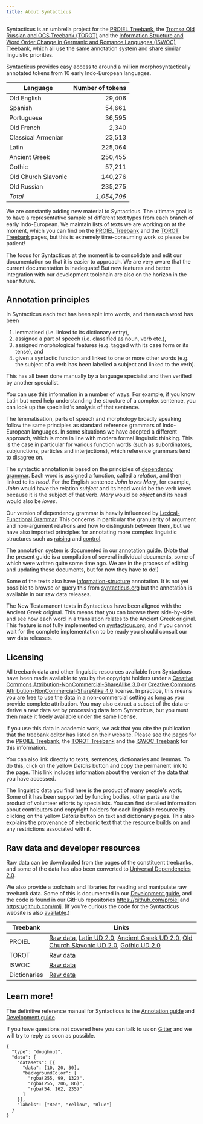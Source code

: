 ```yaml
---
title: About Syntacticus
---
```


Syntacticus is an umbrella project for the [PROIEL Treebank](/proiel/), the [Tromsø Old Russian and OCS Treebank (TOROT)](https://torottreebank.github.io/) and the [Information Structure and Word Order Change in Germanic and Romance Languages (ISWOC) Treebank](/iswoc/), which all use the same annotation system and share similar linguistic priorities.

Syntacticus provides easy access to around a million morphosyntactically annotated tokens from 10 early Indo-European languages.

<!-- In total, Syntacticus contains {{ totals.sentenceCount | number }} sentences or {{ totals.tokenCount | number }} tokens in {{ totals.languageCount | number }} languages. --> 

<!-- table class="table is-narrow">
  <thead>
    <tr>
      <th>Language</th>
      <th>Size (tokens)</th>
      <th>Size (sentences)</th>
    </tr>
  </thead>
  <tbody>
    <tr v-for="(stats, language) in statsByLanguage">
      <td>{{ language | language }}</td>
      <td>{{ stats.tokenCount | number }}</td>
      <td>{{ stats.sentenceCount | number }}</td>
    </tr>
  </tbody>
</table -->

| Language | Number of tokens |
| ---------|-----:|
| Old English | 29,406  |
| Spanish | 54,661  |
| Portuguese | 36,595  |
| Old French | 2,340  |
| Classical Armenian | 23,513  |
| Latin | 225,064  |
| Ancient Greek| 250,455  |
| Gothic | 57,211  |
| Old Church Slavonic | 140,276  |
| Old Russian | 235,275  |
| *Total* | *1,054,796* |

We are constantly adding new material to Syntacticus. The ultimate goal is to have a representative sample of different text types from each branch of early Indo-European. We maintain lists of texts we are working on at the moment, which you can find on the [PROIEL Treebank](/proiel/) and the [TOROT Treebank](https://torottreebank.github.io/) pages, but this is extremely time-consuming work so please be patient!

The focus for Syntacticus at the moment is to consolidate and edit our documentation so that it is easier to approach. We are very aware that the current documentation is inadequate! But new features and better integration with our development toolchain are also on the horizon in the near future.

## Annotation principles

In Syntacticus each text has been split into words, and then each word has been

1. lemmatised (i.e. linked to its dictionary entry),
2. assigned a part of speech (i.e. classified as noun, verb etc.),
3. assigned morphological features (e.g. tagged with its case form or its tense), and
4. given a syntactic function and linked to one or more other words (e.g. the subject of a verb has been labelled a subject and linked to the verb).

This has all been done manually by a language specialist and then verified by another specialist.

You can use this information in a number of ways. For example, if you know Latin but need help understanding the structure of a complex sentence, you can look up the specialist's analysis of that sentence.

The lemmatisation, parts of speech and morphology broadly speaking follow the same principles as standard reference grammars of Indo-European languages. In some situations we have adopted a different approach, which is more in line with modern formal linguistic thinking. This is the case in particular for various function words (such as subordinators, subjunctions, particles and interjections), which reference grammars tend to disagree on.

The syntactic annotation is based on the principles of <a href="https://en.wikipedia.org/wiki/Dependency_grammar">dependency grammar</a>. Each word is assigned a function, called a <em>relation</em>, and then linked to its <em>head</em>. For the English sentence <em>John loves Mary</em>, for example, <em>John</em> would have the relation <em>subject</em> and its head would be the verb <em>loves</em> because it is the subject of that verb. <em>Mary</em> would be <em>object</em> and its head would also be <em>loves</em>.

Our version of dependency grammar is heavily influenced by <a href="https://en.wikipedia.org/wiki/Lexical_functional_grammar">Lexical-Functional Grammar</a>. This concerns in particular the granularity of argument and non-argument relations and how to distinguish between them, but we have also imported principles for annotating more complex linguistic structures such as <a href="https://en.wikipedia.org/wiki/Raising_(linguistics)">raising</a> and <a href="https://en.wikipedia.org/wiki/Control_(linguistics)">control</a>.

The annotation system is documented in our [annotation guide](/annotation-guide/). (Note that the present guide is a compilation of several individual documents, some of which were written quite some time ago. We are in the process of editing and updating these documents, but for now they have to do!)

Some of the texts also have <a href="https://en.wikipedia.org/wiki/Information_structure">information-structure</a> annotation. It is not yet possible to browse or query this from <a href="http://syntacticus.org">syntacticus.org</a> but the annotation is available in our raw data releases.

The New Testamanent texts in Syntacticus have been aligned with the Ancient Greek original. This means that you can browse them side-by-side and see how each word in a translation relates to the Ancient Greek original. This feature is not fully implemented on <a href="http://syntacticus.org">syntacticus.org</a>, and if you cannot wait for the complete implementation to be ready you should consult our raw data releases.

## Licensing

All treebank data and other linguistic resources available from Syntacticus have been made available to you by the copyright holders under a <a href="https://creativecommons.org/licenses/by-nc-sa/3.0/">Creative Commons Attribution-NonCommercial-ShareAlike 3.0</a> or <a href="https://creativecommons.org/licenses/by-nc-sa/4.0/">Creative Commons Attribution-NonCommercial-ShareAlike 4.0</a> license. In practice, this means you are free to use the data in a non-commercial setting as long as you provide complete attribution. You may also extract a subset of the data or derive a new data set by processing data from Syntacticus, but you must then make it freely available under the same license.

If you use this data in academic work, we ask that you cite the publication that the treebank editor has listed on their website. Please see the pages for the <a href="https://proiel.github.io/">PROIEL Treebank</a>, the <a href="https://torottreebank.github.io/">TOROT Treebank</a> and the <a href="https://iswoc.github.io/">ISWOC Treebank</a> for this information.

You can also link directly to texts, sentences, dictionaries and lemmas. To do this, click on the yellow <em>Details</em> button and copy the permanent link to the page. This link includes information about the version of the data that you have accessed.

The linguistic data you find here is the product of many people's work. Some of it has been supported by funding bodies, other parts are the product of volunteer efforts by specialists. You can find detailed information about contributors and copyright holders for each linguistic resource by clicking on the yellow <em>Details</em> button on text and dictionary pages. This also explains the provenance of electronic text that the resource builds on and any restrictions associated with it.

## Raw data and developer resources

Raw data can be downloaded from the pages of the constituent treebanks, and some of the data has also been converted to <a href="https://universaldependencies.org/">Universal Dependencies 2.0</a>.

We also provide a toolchain and libraries for reading and manipulate raw treebank data. Some of this is documented in our [Development guide](/development-guide/), and the code is found in our GitHub repositories
<a href="https://github.com/proiel">https://github.com/proiel</a> and
<a href="https://github.com/mlj">https://github.com/mlj</a>. (If you're curious the code for the Syntacticus website is also <a href="https://github.com/mlj/syntacticus.org">available</a>.)

| Treebank | Links |
|----------|-------|
| PROIEL | <span class="icon"><i class="fa fa-github"></i></span><a href="https://github.com/proiel/proiel-treebank/">Raw data</a>, <a href="https://universaldependencies.org/treebanks/la_proiel/index.html">Latin UD 2.0</a>, <a href="https://universaldependencies.org/treebanks/grc_proiel/index.html">Ancient Greek UD 2.0</a>, <a href="https://universaldependencies.org/treebanks/cu/index.html">Old Church Slavonic UD 2.0</a>, <a href="https://universaldependencies.org/treebanks/got/index.html">Gothic UD 2.0</a> |
| TOROT  | <span class="icon"><i class="fa fa-github"></i></span><a href="https://github.com/torottreebank/">Raw data</a>        |
| ISWOC  | <span class="icon"><i class="fa fa-github"></i></span><a href="https://github.com/iswoc/iswoc-treebank/">Raw data</a> |
| Dictionaries | <span class="icon"><i class="fa fa-github"></i></span><a href="https://github.com/proiel/syntacticus-dictionaries/">Raw data</a> |

## Learn more!

The definitive reference manual for Syntacticus is the [Annotation guide](/annotation-guide/) and [Development guide](/development-guide/).

If you have questions not covered here you can talk to us on [Gitter](https://gitter.im/proiel/syntacticus) and we will try to reply as soon as possible.

```chart
{
  "type": "doughnut",
  "data": {
    "datasets": [{
      "data": [10, 20, 30],
      "backgroundColor": [
        "rgba(255, 99, 132)",
        "rgba(255, 206, 86)",
        "rgba(54, 162, 235)"
      ]
    }],
    "labels": ["Red", "Yellow", "Blue"]
  }
}
```
